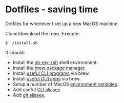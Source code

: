 # Dotfiles - saving time

Dotfiles for whenever I set up a new MacOS machine. 

Clone/download the repo. Execute:

`$ ./install.sh`

It should:

- Install the [oh-my-zsh](https://github.com/robbyrussell/oh-my-zsh) shell environment.
- Install the [brew package manager](https://brew.sh/).
- Install [useful CLI programs](Brewfile) via brew.
- Install [useful GUI apps](Brewfile) via brew.
- Setup a number of MacOS [environment variables](macos.sh).
- Add useful [CLI aliases](aliases.sh).
- Add [git aliases](git.sh).